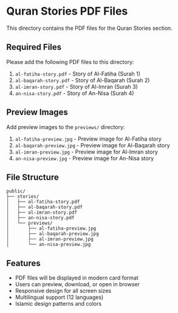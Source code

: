 # Quran Stories PDF Files

This directory contains the PDF files for the Quran Stories section.

## Required Files

Please add the following PDF files to this directory:

1. `al-fatiha-story.pdf` - Story of Al-Fatiha (Surah 1)
2. `al-baqarah-story.pdf` - Story of Al-Baqarah (Surah 2)  
3. `al-imran-story.pdf` - Story of Al-Imran (Surah 3)
4. `an-nisa-story.pdf` - Story of An-Nisa (Surah 4)

## Preview Images

Add preview images to the `previews/` directory:

1. `al-fatiha-preview.jpg` - Preview image for Al-Fatiha story
2. `al-baqarah-preview.jpg` - Preview image for Al-Baqarah story
3. `al-imran-preview.jpg` - Preview image for Al-Imran story
4. `an-nisa-preview.jpg` - Preview image for An-Nisa story

## File Structure

```
public/
├── stories/
│   ├── al-fatiha-story.pdf
│   ├── al-baqarah-story.pdf
│   ├── al-imran-story.pdf
│   ├── an-nisa-story.pdf
│   └── previews/
│       ├── al-fatiha-preview.jpg
│       ├── al-baqarah-preview.jpg
│       ├── al-imran-preview.jpg
│       └── an-nisa-preview.jpg
```

## Features

- PDF files will be displayed in modern card format
- Users can preview, download, or open in browser
- Responsive design for all screen sizes
- Multilingual support (12 languages)
- Islamic design patterns and colors
